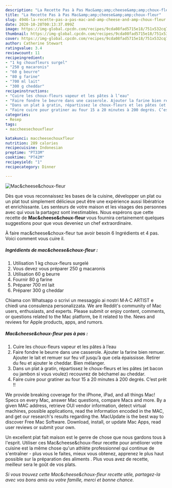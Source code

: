 ```yaml
---
description: "La Recette Pas à Pas Mac&amp;amp;cheese&amp;amp;choux-fleur"
title: "La Recette Pas à Pas Mac&amp;amp;cheese&amp;amp;choux-fleur"
slug: 4946-la-recette-pas-a-pas-mac-and-amp-cheese-and-amp-choux-fleur
date: 2020-10-28T00:13:37.099Z
image: https://img-global.cpcdn.com/recipes/9cda08fad5715e18/751x532cq70/maccheesechoux-fleur-photo-principale-de-la-recette.jpg
thumbnail: https://img-global.cpcdn.com/recipes/9cda08fad5715e18/751x532cq70/maccheesechoux-fleur-photo-principale-de-la-recette.jpg
cover: https://img-global.cpcdn.com/recipes/9cda08fad5715e18/751x532cq70/maccheesechoux-fleur-photo-principale-de-la-recette.jpg
author: Catherine Stewart
ratingvalue: 3.4
reviewcount: 11
recipeingredient:
- "1 kg chouxfleurs surgel"
- "250 g macaronis"
- "60 g beurre"
- "80 g farine"
- "700 ml lait"
- "300 g cheddar"
recipeinstructions:
- "Cuire les choux-fleurs vapeur et les pâtes à l’eau"
- "Faire fondre le beurre dans une casserole. Ajouter la farine bien remuer. Ajouter le lait et remuer sur feu vif jusqu’à que cela épaississe. Retirer du feu et ajouter le cheddar. Bien mélanger."
- "Dans un plat à gratin, répartissez le choux-fleurs et les pâtes (et bacon ou jambon si vous voulez) recouvrez de béchamel au cheddar."
- "Faire cuire pour gratiner au four 15 a 20 minutes à 200 degrés. C’est prêt !!"
categories:
- Resep
tags:
- maccheesechouxfleur

katakunci: maccheesechouxfleur 
nutrition: 289 calories
recipecuisine: Indonesian
preptime: "PT33M"
cooktime: "PT42M"
recipeyield: "1"
recipecategory: Dinner

---
```



![Mac&amp;cheese&amp;choux-fleur](https://img-global.cpcdn.com/recipes/9cda08fad5715e18/751x532cq70/maccheesechoux-fleur-photo-principale-de-la-recette.jpg)

Dès que vous reconnaissez les bases de la cuisine, développer un plat ou un plat tout simplement délicieux peut être une expérience aussi libératrice et enrichissante. Les senteurs de votre maison et les visages des personnes avec qui vous la partagez sont inestimables. Nous espérons que cette recette de <strong> Mac&amp;cheese&amp;choux-fleur </strong> vous fournira certainement quelques suggestions pour que vous deveniez un chef extraordinaire.

<!--inarticleads1-->

À faire mac&amp;cheese&amp;choux-fleur tue avoir besoin 6 Ingrédients et 4 pas. Voici comment vous cuire il.

##### Ingrédients de mac&amp;cheese&amp;choux-fleur :

1. Utilisation 1 kg choux-fleurs surgelé
1. Vous devez vous préparer 250 g macaronis
1. Utilisation 60 g beurre
1. Fournir 80 g farine
1. Préparer 700 ml lait
1. Préparer 300 g cheddar


Chiama con Whatsapp o scrivi un messaggio ai nostri M·A·C ARTIST e chiedi una consulenza personalizzata. We are Reddit&#39;s community of Mac users, enthusiasts, and experts. Please submit or enjoy content, comments, or questions related to the Mac platform, be it related to the. News and reviews for Apple products, apps, and rumors. 

<!--inarticleads2-->

##### Mac&amp;cheese&amp;choux-fleur pas à pas :

1. Cuire les choux-fleurs vapeur et les pâtes à l’eau
1. Faire fondre le beurre dans une casserole. Ajouter la farine bien remuer. Ajouter le lait et remuer sur feu vif jusqu’à que cela épaississe. Retirer du feu et ajouter le cheddar. Bien mélanger.
1. Dans un plat à gratin, répartissez le choux-fleurs et les pâtes (et bacon ou jambon si vous voulez) recouvrez de béchamel au cheddar.
1. Faire cuire pour gratiner au four 15 a 20 minutes à 200 degrés. C’est prêt !!


We provide breaking coverage for the iPhone, iPad, and all things Mac! Specs on every Mac, answer Mac questions, compare Macs and more. By a given MAC address, retrieve OUI vendor information, detect virtual machines, possible applications, read the information encoded in the MAC, and get our research&#39;s results regarding the. MacUpdate is the best way to discover Free Mac Software. Download, install, or update Mac Apps, read user reviews or submit your own. 

<!--inarticleads1-->

<p>
Un excellent plat fait maison est le genre de chose que nous gardons tous à l'esprit. Utiliser ces Mac&amp;cheese&amp;choux-fleur recette pour améliorer votre cuisine est la même chose qu'un athlète professionnel qui continue de s'entraîner - plus vous le faites, mieux vous obtenez, apprenez le plus haut possible sur la préparation des aliments . Plus vous avez de recette, meilleur sera le goût de vos plats.
</p>

<p>
<i>Si vous trouvez cette Mac&amp;cheese&amp;choux-fleur recette utile, partagez-la avec vos bons amis ou votre famille, merci et bonne chance.</i>
</p>
